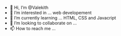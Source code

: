 - 👋 Hi, I’m @Valekith
- 👀 I’m interested in ... web developement
- 🌱 I’m currently learning ... HTML, CSS and Javacript
- 💞️ I’m looking to collaborate on ...
- 📫 How to reach me ...

<!---
Valekith/Valekith is a ✨ special ✨ repository because its `README.md` (this file) appears on your GitHub profile.
You can click the Preview link to take a look at your changes.
--->
